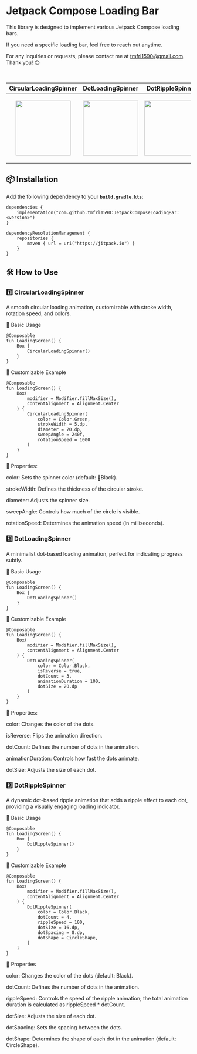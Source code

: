 # Jetpack Compose Loading Bar
This library is designed to implement various Jetpack Compose loading bars.

If you need a specific loading bar, feel free to reach out anytime.

For any inquiries or requests, please contact me at tmfrl1590@gmail.com. Thank you! 😊

<br>

| CircularLoadingSpinner | DotLoadingSpinner | DotRippleSpinner |
|------------------------|-------------------|------------------|
| <p align="center"><img src="https://github.com/user-attachments/assets/08f10d4e-b5de-460e-93f5-7efd5a2872d5" width="150"></p> | <p align="center"><img src="https://github.com/user-attachments/assets/af4ea51f-e42e-4125-ae37-54726da93f3a" width="150"></p> | <p align="center"><img src="https://github.com/user-attachments/assets/ee878563-5f46-49ac-9bf0-d73da97ce427" width="150"></p> |



## 📦 Installation
Add the following dependency to your **`build.gradle.kts`**:

```
dependencies {
    implementation("com.github.tmfrl1590:JetpackComposeLoadingBar:<version>")
}
```

```
dependencyResolutionManagement {
    repositories {
        maven { url = uri("https://jitpack.io") }
    }
}
```

## 🛠 How to Use

### 1️⃣ CircularLoadingSpinner

A smooth circular loading animation, customizable with stroke width, rotation speed, and colors.

🔹 Basic Usage
```
@Composable
fun LoadingScreen() {
    Box {
        CircularLoadingSpinner()
    }
}
```
🔹 Customizable Example

```
@Composable
fun LoadingScreen() {
    Box(
        modifier = Modifier.fillMaxSize(),
        contentAlignment = Alignment.Center
    ) {
        CircularLoadingSpinner(
            color = Color.Green,
            strokeWidth = 5.dp,
            diameter = 70.dp,
            sweepAngle = 240f,
            rotationSpeed = 1000
        )
    }
}
```

🔹 Properties:

color: Sets the spinner color (default: Black).

strokeWidth: Defines the thickness of the circular stroke.

diameter: Adjusts the spinner size.

sweepAngle: Controls how much of the circle is visible.

rotationSpeed: Determines the animation speed (in milliseconds).


### 2️⃣ DotLoadingSpinner

A minimalist dot-based loading animation, perfect for indicating progress subtly.

🔹 Basic Usage
```
@Composable
fun LoadingScreen() {
    Box {
        DotLoadingSpinner()
    }
}
```
🔹 Customizable Example

```
@Composable
fun LoadingScreen() {
    Box(
        modifier = Modifier.fillMaxSize(),
        contentAlignment = Alignment.Center
    ) {
        DotLoadingSpinner(
            color = Color.Black,
            isReverse = true,
            dotCount = 3,
            animationDuration = 100,
            dotSize = 20.dp
        )
    }
}
```

🔹 Properties:

color: Changes the color of the dots.

isReverse: Flips the animation direction.

dotCount: Defines the number of dots in the animation.

animationDuration: Controls how fast the dots animate.

dotSize: Adjusts the size of each dot.


### 3️⃣ DotRippleSpinner

A dynamic dot-based ripple animation that adds a ripple effect to each dot, providing a visually engaging loading indicator.

🔹 Basic Usage
```
@Composable
fun LoadingScreen() {
    Box {
        DotRippleSpinner()
    }
}
```

🔹 Customizable Example

```
@Composable
fun LoadingScreen() {
    Box(
        modifier = Modifier.fillMaxSize(),
        contentAlignment = Alignment.Center
    ) {
        DotRippleSpinner(
            color = Color.Black,
            dotCount = 4,
            rippleSpeed = 100,
            dotSize = 16.dp,
            dotSpacing = 8.dp,
            dotShape = CircleShape,
        )
    }
}
```

🔹 Properties

color: Changes the color of the dots (default: Black).

dotCount: Defines the number of dots in the animation.

rippleSpeed: Controls the speed of the ripple animation; the total animation duration is calculated as rippleSpeed * dotCount.

dotSize: Adjusts the size of each dot.

dotSpacing: Sets the spacing between the dots.

dotShape: Determines the shape of each dot in the animation (default: CircleShape).



